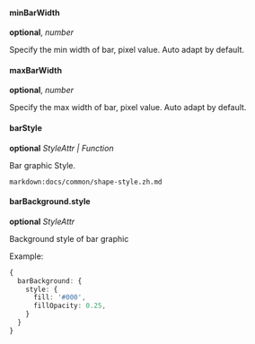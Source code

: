 
#### minBarWidth

<description>**optional**, _number_</description>

Specify the min width of bar, pixel value. Auto adapt by default.

#### maxBarWidth

<description>**optional**, _number_</description>

Specify the max width of bar, pixel value. Auto adapt by default.

#### barStyle

<description>**optional** _StyleAttr | Function_</description>

Bar graphic Style.

`markdown:docs/common/shape-style.zh.md`


#### barBackground.style

<description>**optional** _StyleAttr_</description>

Background style of bar graphic

Example:

```ts
{
  barBackground: {
    style: {
      fill: '#000',
      fillOpacity: 0.25,
    }
  }
}
```
